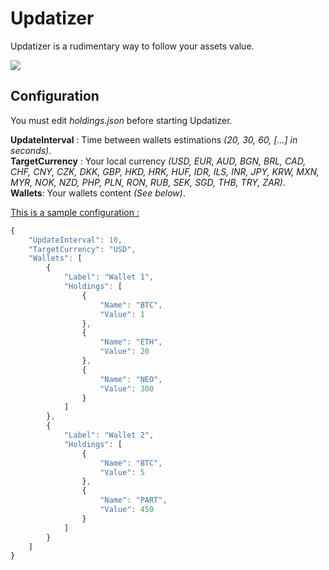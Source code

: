 # Updatizer
Updatizer is a rudimentary way to follow your assets value.

<p align="left">
  <img src="http://i.imgur.com/ZB5pJEW.gif"/>
</p>

## Configuration

You must edit <i>holdings.json</i> before starting Updatizer.<br>

<b>UpdateInterval</b> : Time between wallets estimations <i>(20, 30, 60, [...] in seconds)</i>.<br>
<b>TargetCurrency</b> : Your local currency <i>(USD, EUR, AUD, BGN, BRL, CAD, CHF, CNY, CZK, DKK, GBP, HKD, HRK, HUF, IDR, ILS, INR, JPY, KRW, MXN, MYR, NOK, NZD, PHP, PLN, RON, RUB, SEK, SGD, THB, TRY, ZAR)</i>.<br>
<b>Wallets</b>: Your wallets content <i>(See below)</i>.

<u>This is a sample configuration :</u>

```javascript
{
	"UpdateInterval": 10,
	"TargetCurrency": "USD",
	"Wallets": [
		{
			"Label": "Wallet 1",
			"Holdings": [
				{
					"Name": "BTC",
					"Value": 1
				},
				{
					"Name": "ETH",
					"Value": 20
				},
				{
					"Name": "NEO",
					"Value": 300
				}
			]
		},
		{
			"Label": "Wallet 2",
			"Holdings": [
				{
					"Name": "BTC",
					"Value": 5
				},
				{
					"Name": "PART",
					"Value": 450
				}
			]
		}
	]
}
```